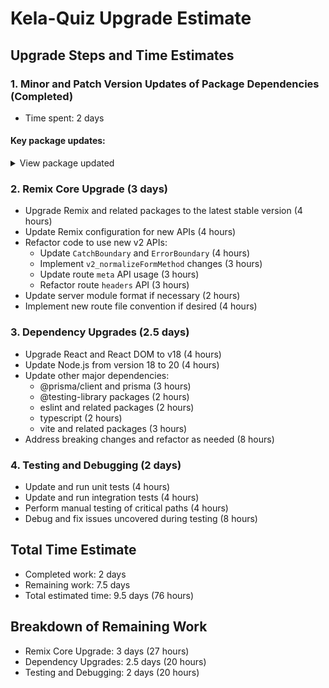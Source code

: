 # Kela-Quiz Upgrade Estimate

## Upgrade Steps and Time Estimates

### 1. Minor and Patch Version Updates of Package Dependencies (Completed)

- Time spent: 2 days

#### Key package updates:

<details>
<summary>View package updated</summary>

| Package                         | Old Version | New Version |
| ------------------------------- | ----------- | ----------- |
| @commitlint/cli                 | 17.4.0      | 17.8.1      |
| @commitlint/config-conventional | 17.4.0      | 17.8.1      |
| @headlessui/react               | 1.6.6       | 1.7.19      |
| @prisma/client                  | 4.9.0       | 4.16.2      |
| @semantic-release/github        | 8.0.7       | 8.1.0       |
| @semantic-release/npm           | 12.0.0      | 12.0.1      |
| @testing-library/cypress        | 8.0.3       | 8.0.7       |
| @testing-library/dom            | 8.17.1      | 8.20.1      |
| @testing-library/jest-dom       | 5.16.5      | 5.17.0      |
| @testing-library/user-event     | 14.4.3      | 14.5.2      |
| @tinymce/tinymce-react          | 4.2.0       | 4.3.2       |
| autoprefixer                    | 10.4.8      | 10.4.20     |
| aws-sdk                         | 2.1630.0    | 2.1691.0    |
| cypress                         | 10.4.0      | 10.11.0     |
| dotenv                          | 16.0.1      | 16.4.5      |
| eslint                          | 8.22.0      | 8.57.1      |
| express                         | 4.19.2      | 4.21.0      |
| highcharts                      | 10.2.1      | 10.3.3      |
| i18next                         | 21.9.1      | 21.10.0     |
| postcss                         | 8.4.38      | 8.4.47      |
| prettier                        | 2.7.1       | 2.8.8       |
| prisma                          | 4.9.0       | 4.16.2      |
| tailwindcss                     | 3.1.8       | 3.4.13      |
| typescript                      | 4.7.4       | 4.9.5       |
| vite                            | 2.9.14      | 2.9.18      |

</details>

### 2. Remix Core Upgrade (3 days)

- Upgrade Remix and related packages to the latest stable version (4 hours)
- Update Remix configuration for new APIs (4 hours)
- Refactor code to use new v2 APIs:
  - Update `CatchBoundary` and `ErrorBoundary` (4 hours)
  - Implement `v2_normalizeFormMethod` changes (3 hours)
  - Update route `meta` API usage (3 hours)
  - Refactor route `headers` API (3 hours)
- Update server module format if necessary (2 hours)
- Implement new route file convention if desired (4 hours)

### 3. Dependency Upgrades (2.5 days)

- Upgrade React and React DOM to v18 (4 hours)
- Update Node.js from version 18 to 20 (4 hours)
- Update other major dependencies:
  - @prisma/client and prisma (3 hours)
  - @testing-library packages (2 hours)
  - eslint and related packages (2 hours)
  - typescript (2 hours)
  - vite and related packages (3 hours)
- Address breaking changes and refactor as needed (8 hours)

### 4. Testing and Debugging (2 days)

- Update and run unit tests (4 hours)
- Update and run integration tests (4 hours)
- Perform manual testing of critical paths (4 hours)
- Debug and fix issues uncovered during testing (8 hours)

## Total Time Estimate

- Completed work: 2 days
- Remaining work: 7.5 days
- Total estimated time: 9.5 days (76 hours)

## Breakdown of Remaining Work

- Remix Core Upgrade: 3 days (27 hours)
- Dependency Upgrades: 2.5 days (20 hours)
- Testing and Debugging: 2 days (20 hours)
